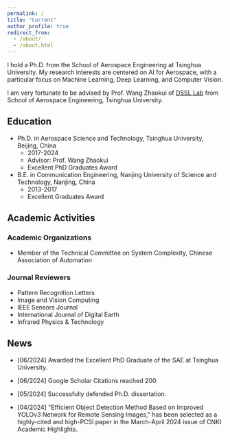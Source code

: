 ```yaml
---
permalink: /
title: "Current"
author_profile: true
redirect_from: 
  - /about/
  - /about.html
---
```

I hold a Ph.D. from the School of Aerospace Engineering at Tsinghua University. My research interests are centered on AI for Aerospace, with a particular focus on Machine Learning, Deep Learning, and Computer Vision.

I am very fortunate to be advised by Prof. Wang Zhaokui of [DSSL Lab](http://www.dssllab.com/) from School of Aerospace Engineering, Tsinghua University. 


## Education
* Ph.D. in Aerospace Science and Technology, Tsinghua University, Beijing, China
    * 2017-2024
    * Advisor: Prof. Wang Zhaokui
    * Excellent PhD Graduates Award 
* B.E. in Communication Engineering, Nanjing University of Science and Technology, Nanjing, China
    * 2013-2017
    * Excellent Graduates Award 

## Academic Activities

### Academic Organizations
- Member of the Technical Committee on System Complexity, Chinese Association of Automation

### Journal Reviewers
- Pattern Recognition Letters 
- Image and Vision Computing
- IEEE Sensors Journal
- International Journal of Digital Earth
- Infrared Physics & Technology



## News
- [06/2024] Awarded the Excellent PhD Graduate of the SAE at Tsinghua University.

- [06/2024] Google Scholar Citations reached 200.

- [05/2024] Successfully defended Ph.D. dissertation.

- [04/2024] "Efficient Object Detection Method Based on Improved YOLOv3 Network for Remote Sensing Images," has been selected as a highly-cited and high-PCSl paper in the March-April 2024 issue of CNKI Academic Highlights.






